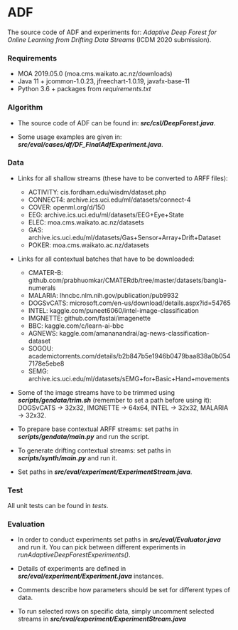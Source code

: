 # ADF
The source code of ADF and experiments for: *Adaptive Deep Forest for Online Learning from Drifting Data Streams* (ICDM 2020 submission).

### Requirements

- MOA 2019.05.0 (moa.cms.waikato.ac.nz/downloads)
- Java 11 + jcommon-1.0.23, jfreechart-1.0.19, javafx-base-11
- Python 3.6 + packages from *requirements.txt*


### Algorithm
- The source code of ADF can be found in: ***src/csl/DeepForest.java***.

- Some usage examples are given in: ***src/eval/cases/df/DF_FinalAdfExperiment.java***.

### Data
- Links for all shallow streams (these have to be converted to ARFF files):
    - ACTIVITY: cis.fordham.edu/wisdm/dataset.php
    - CONNECT4: archive.ics.uci.edu/ml/datasets/connect-4
    - COVER: openml.org/d/150
    - EEG: archive.ics.uci.edu/ml/datasets/EEG+Eye+State
    - ELEC: moa.cms.waikato.ac.nz/datasets
    - GAS: archive.ics.uci.edu/ml/datasets/Gas+Sensor+Array+Drift+Dataset
    - POKER: moa.cms.waikato.ac.nz/datasets

- Links for all contextual batches that have to be downloaded:
    - CMATER-B: github.com/prabhuomkar/CMATERdb/tree/master/datasets/bangla-numerals
    - MALARIA: lhncbc.nlm.nih.gov/publication/pub9932
    - DOGSvCATS: microsoft.com/en-us/download/details.aspx?id=54765
    - INTEL: kaggle.com/puneet6060/intel-image-classification
    - IMGNETTE: github.com/fastai/imagenette
    - BBC: kaggle.com/c/learn-ai-bbc
    - AGNEWS: kaggle.com/amananandrai/ag-news-classification-dataset
    - SOGOU: academictorrents.com/details/b2b847b5e1946b0479baa838a0b0547178e5ebe8
    - SEMG: archive.ics.uci.edu/ml/datasets/sEMG+for+Basic+Hand+movements

- Some of the image streams have to be trimmed using ***scripts/gendata/trim.sh*** (remember to set a path before using it): DOGSvCATS -> 32x32, IMGNETTE -> 64x64, INTEL -> 32x32, MALARIA -> 32x32.

- To prepare base contextual ARFF streams: set paths in ***scripts/gendata/main.py*** and run the script.

- To generate drifting contextual streams: set paths in ***scripts/synth/main.py*** and run it.

- Set paths in ***src/eval/experiment/ExperimentStream.java***.

### Test
All unit tests can be found in *tests*.

### Evaluation

- In order to conduct experiments set paths in ***src/eval/Evaluator.java*** and run it. You can pick between different experiments in *runAdaptiveDeepForestExperiments()*.

- Details of experiments are defined in ***src/eval/experiment/Experiment.java*** instances. 

- Comments describe how parameters should be set for different types of data. 

- To run selected rows on specific data, simply uncomment selected streams in ***src/eval/experiment/ExperimentStream.java***